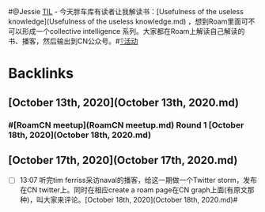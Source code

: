 
#@Jessie [TIL](TIL.md)
    - 今天胖车库有读者让我解读书：[Usefulness of the useless knowledge](Usefulness of the useless knowledge.md) ，想到Roam里面可不可以形成一个collective intelligence 系列。大家都在Roam上解读自己解读的书、播客，然后输出到CN公众号。#[⍢活动](⍢活动.md)

# Backlinks
## [October 13th, 2020](October 13th, 2020.md)

### #[RoamCN meetup](RoamCN meetup.md) Round 1 [October 18th, 2020](October 18th, 2020.md)

## [October 17th, 2020](October 17th, 2020.md)
- [ ] 13:07 听完tim ferriss采访naval的播客，给这一期做一个Twitter storm，发布在CN twitter上。同时在相应create a roam page在CN graph上面(有原文那种)，叫大家来评论。[October 18th, 2020](October 18th, 2020.md)#

